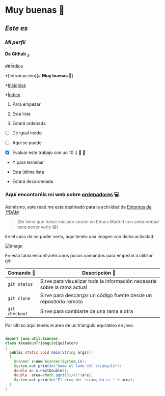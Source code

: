 # **Muy buenas :wave:**

## ***Este es***

### _Mi perfil_

#### **De Github** <sub>:)</sub>

##Índice

*[Introducción](# **Muy buenas :wave:**)

*[Insignias](#insignias)

*[Índice](#índice)


1. Para empezar

2. Esta lista

3. Estará ordenada

- [ ] De igual modo

- [ ] Aquí se puede

- [X] Evaluar este trabajo con un 10 :) :tada: :confetti_ball:

- Y para terminar

- Esta última lista

- Estará desordenada

### Aquí encontaréis mi web sobre [ordenadores](https://ordenadoreskirill.blogspot.com) :computer:

Asimismo, este read.me esta destinado para la actividad de [Entornos de 1ºDAM](https://aulavirtual33.educa.madrid.org/ies.laarboleda.alcorcon/mod/assign/view.php?id=23924)
> (Se tiene que haber iniciado sesión en Educa Madrid con anterioridad para poder verlo :sweat_smile:)

En el caso de no poder verlo, aquí tenéis una imagen con dicha actividad:

![image](https://user-images.githubusercontent.com/115732537/199343801-7cd23343-e067-4f6f-abcf-fbb2bfb5e9e9.png)

En esta tabla encontraréis unos pocos comandos para empezar a utilizar git:

| Comando :floppy_disk:| Descripción :closed_book:|
| --- | --- |
| `git status` | Sirve para visualizar toda la información necesaria sobre la rama actual |
| `git clone` | Sirve para descargar un código fuente desde un repositorio remoto |
| `git checkout` | Sirve para cambiarte de una rama a otra |

Por último aquí tenéis el área de un triángulo equilatero en java:

```java

import java.util.Scanner;
class AreadeunTrianguloEquilatero
{
  public static void main(String args[])
  {
    Scanner s=new Scanner(System.in);
    System.out.println("Dame el lado del triángulo"):
    double a= s.nextDouble();
    double  area=(Math.sqrt(3)/4)*(a*a);
    System.out.println("El área del triángulo es " + area);
  }
}
